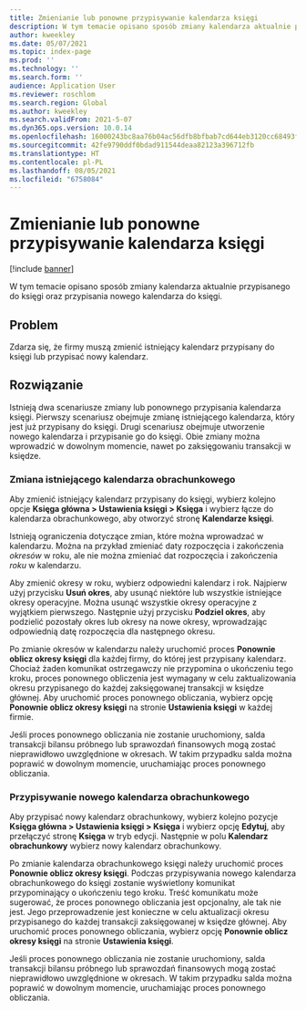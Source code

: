 ```yaml
---
title: Zmienianie lub ponowne przypisywanie kalendarza księgi
description: W tym temacie opisano sposób zmiany kalendarza aktualnie przypisanego do księgi oraz przypisania nowego kalendarza do księgi.
author: kweekley
ms.date: 05/07/2021
ms.topic: index-page
ms.prod: ''
ms.technology: ''
ms.search.form: ''
audience: Application User
ms.reviewer: roschlom
ms.search.region: Global
ms.author: kweekley
ms.search.validFrom: 2021-5-07
ms.dyn365.ops.version: 10.0.14
ms.openlocfilehash: 16000243bc8aa76b04ac56dfb8bfbab7cd644eb3120cc68493ff066598f6cf85
ms.sourcegitcommit: 42fe9790ddf0bdad911544deaa82123a396712fb
ms.translationtype: HT
ms.contentlocale: pl-PL
ms.lasthandoff: 08/05/2021
ms.locfileid: "6758084"
---
```

# <a name="change-or-reassign-a-ledger-calendar"></a>Zmienianie lub ponowne przypisywanie kalendarza księgi

[!include [banner](../includes/banner.md)]

W tym temacie opisano sposób zmiany kalendarza aktualnie przypisanego do księgi oraz przypisania nowego kalendarza do księgi.

## <a name="issue"></a>Problem

Zdarza się, że firmy muszą zmienić istniejący kalendarz przypisany do księgi lub przypisać nowy kalendarz.

## <a name="resolution"></a>Rozwiązanie

Istnieją dwa scenariusze zmiany lub ponownego przypisania kalendarza księgi. Pierwszy scenariusz obejmuje zmianę istniejącego kalendarza, który jest już przypisany do księgi. Drugi scenariusz obejmuje utworzenie nowego kalendarza i przypisanie go do księgi. Obie zmiany można wprowadzić w dowolnym momencie, nawet po zaksięgowaniu transakcji w księdze.

### <a name="change-an-existing-fiscal-calendar"></a>Zmiana istniejącego kalendarza obrachunkowego

Aby zmienić istniejący kalendarz przypisany do księgi, wybierz kolejno opcje **Księga główna \> Ustawienia księgi \> Księga** i wybierz łącze do kalendarza obrachunkowego, aby otworzyć stronę **Kalendarze księgi**.

Istnieją ograniczenia dotyczące zmian, które można wprowadzać w kalendarzu. Można na przykład zmieniać daty rozpoczęcia i zakończenia *okresów* w roku, ale nie można zmieniać dat rozpoczęcia i zakończenia *roku* w kalendarzu.

Aby zmienić okresy w roku, wybierz odpowiedni kalendarz i rok. Najpierw użyj przycisku **Usuń okres**, aby usunąć niektóre lub wszystkie istniejące okresy operacyjne. Można usunąć wszystkie okresy operacyjne z wyjątkiem pierwszego. Następnie użyj przycisku **Podziel okres**, aby podzielić pozostały okres lub okresy na nowe okresy, wprowadzając odpowiednią datę rozpoczęcia dla następnego okresu.

Po zmianie okresów w kalendarzu należy uruchomić proces **Ponownie oblicz okresy księgi** dla każdej firmy, do której jest przypisany kalendarz. Chociaż żaden komunikat ostrzegawczy nie przypomina o ukończeniu tego kroku, proces ponownego obliczenia jest wymagany w celu zaktualizowania okresu przypisanego do każdej zaksięgowanej transakcji w księdze głównej. Aby uruchomić proces ponownego obliczania, wybierz opcję **Ponownie oblicz okresy księgi** na stronie **Ustawienia księgi** w każdej firmie.

Jeśli proces ponownego obliczania nie zostanie uruchomiony, salda transakcji bilansu próbnego lub sprawozdań finansowych mogą zostać nieprawidłowo uwzględnione w okresach. W takim przypadku salda można poprawić w dowolnym momencie, uruchamiając proces ponownego obliczania.

### <a name="assign-a-new-fiscal-calendar"></a>Przypisywanie nowego kalendarza obrachunkowego

Aby przypisać nowy kalendarz obrachunkowy, wybierz kolejno pozycje **Księga główna \> Ustawienia księgi \> Księga** i wybierz opcję **Edytuj**, aby przełączyć stronę **Księga** w tryb edycji. Następnie w polu **Kalendarz obrachunkowy** wybierz nowy kalendarz obrachunkowy.

Po zmianie kalendarza obrachunkowego księgi należy uruchomić proces **Ponownie oblicz okresy księgi**. Podczas przypisywania nowego kalendarza obrachunkowego do księgi zostanie wyświetlony komunikat przypominający o ukończeniu tego kroku. Treść komunikatu może sugerować, że proces ponownego obliczania jest opcjonalny, ale tak nie jest. Jego przeprowadzenie jest konieczne w celu aktualizacji okresu przypisanego do każdej transakcji zaksięgowanej w księdze głównej. Aby uruchomić proces ponownego obliczania, wybierz opcję **Ponownie oblicz okresy księgi** na stronie **Ustawienia księgi**.

Jeśli proces ponownego obliczania nie zostanie uruchomiony, salda transakcji bilansu próbnego lub sprawozdań finansowych mogą zostać nieprawidłowo uwzględnione w okresach. W takim przypadku salda można poprawić w dowolnym momencie, uruchamiając proces ponownego obliczania.
